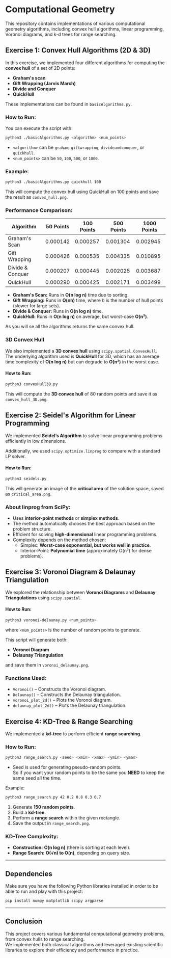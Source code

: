 # Computational Geometry

This repository contains implementations of various computational geometry algorithms, including convex hull algorithms, linear programming, Voronoi diagrams, and k-d trees for range searching.


## **Exercise 1: Convex Hull Algorithms (2D & 3D)**

In this exercise, we implemented four different algorithms for computing the **convex hull** of a set of 2D points:

- **Graham's scan**
- **Gift Wrapping (Jarvis March)**
- **Divide and Conquer**
- **QuickHull**

These implementations can be found in `basicAlgorithms.py`.

### **How to Run:**

You can execute the script with:

```sh
python3 ./basicAlgorithms.py <algorithm> <num_points>
```

- `<algorithm>` can be `graham`, `giftwrapping`, `divideandconquer`, or `quickhull`.
- `<num_points>` can be `50`, `100`, `500`, or `1000`.

### **Example:**

```sh
python3 ./basicAlgorithms.py quickhull 100
```

This will compute the convex hull using QuickHull on 100 points and save the result as `convex_hull.png`.

### **Performance Comparison:**

| Algorithm        | 50 Points | 100 Points | 500 Points | 1000 Points |
|------------------|-----------|------------|------------|-------------|
| Graham's Scan    | 0.000142       | 0.000257        | 0.001304        | 0.002945        |
| Gift Wrapping    | 0.000426       | 0.000535        | 0.004335        | 0.010895        |
| Divide & Conquer | 0.000207       | 0.000445        | 0.002025        | 0.003687        | 
| QuickHull        | 0.000290       | 0.000425        | 0.002171        | 0.003499        | 

- **Graham's Scan:** Runs in **O(n log n)** time due to sorting.
- **Gift Wrapping:** Runs in **O(nh)** time, where *h* is the number of hull points (slower for large sets).
- **Divide & Conquer:** Runs in **O(n log n)** time.
- **QuickHull:** Runs in **O(n log n)** on average, but worst-case **O(n²)**.

As you will se all the algorithms returns the same convex hull.  

### **3D Convex Hull**

We also implemented a **3D convex hull** using `scipy.spatial.ConvexHull`.  
The underlying algorithm used is **QuickHull** for 3D, which has an average time complexity of **O(n log n)** but can degrade to **O(n²)** in the worst case.

#### **How to Run:**

```sh
python3 convexHull3D.py
```

This will compute the **3D convex hull** of 80 random points and save it as `convex_hull_3D.png`.

## **Exercise 2: Seidel's Algorithm for Linear Programming**

We implemented **Seidel’s Algorithm** to solve linear programming problems efficiently in low dimensions.

Additionally, we used `scipy.optimize.linprog` to compare with a standard LP solver.

#### **How to Run:**

```sh
python3 seidels.py
```

This will generate an image of the **critical area** of the solution space, saved as `critical_area.png`.

### **About linprog from SciPy:**

- Uses **interior-point methods** or **simplex methods**.
- The method automatically chooses the best approach based on the problem structure.
- Efficient for solving **high-dimensional** linear programming problems.
- Complexity depends on the method chosen:
  - Simplex: **Worst-case exponential, but works well in practice**.
  - Interior-Point: **Polynomial time** (approximately O(n³) for dense problems).


## **Exercise 3: Voronoi Diagram & Delaunay Triangulation**

We explored the relationship between **Voronoi Diagrams** and **Delaunay Triangulations** using `scipy.spatial`.

#### **How to Run:**

```sh
python3 voronoi-delaunay.py <num_points>
```

where `<num_points>` is the number of random points to generate.

This script will generate both:

- **Voronoi Diagram**
- **Delaunay Triangulation**

and save them in `voronoi_delaunay.png`.

### **Functions Used:**

- `Voronoi()` – Constructs the Voronoi diagram.
- `Delaunay()` – Constructs the Delaunay triangulation.
- `voronoi_plot_2d()` – Plots the Voronoi diagram.
- `delaunay_plot_2d()` – Plots the Delaunay triangulation.

## **Exercise 4: KD-Tree & Range Searching**

We implemented a **kd-tree** to perform efficient **range searching**.

### **How to Run:**

```sh
python3 range_search.py <seed> <xmin> <xmax> <ymin> <ymax>
```

- Seed is used for generating pseudo-random points.  
  So if you want your random points to be the same you **NEED** to keep the same seed all the time.

Example:

```sh
python3 range_search.py 42 0.2 0.8 0.3 0.7
```

1. Generate **150 random points**.
2. Build a **kd-tree**.
3. Perform a **range search** within the given rectangle.
4. Save the output in `range_search.png`.

### **KD-Tree Complexity:**

- **Construction:** **O(n log n)** (there is sorting at each level).
- **Range Search:** **O(√n) to O(n)**, depending on query size.

---

## **Dependencies**

Make sure you have the following Python libraries installed in order to be able to run and play with this project:

```sh
pip install numpy matplotlib scipy argparse
```

---

## **Conclusion**

This project covers various fundamental computational geometry problems, from convex hulls to range searching.  
We implemented both classical algorithms and leveraged existing scientific libraries to explore their efficiency and performance in practice.

